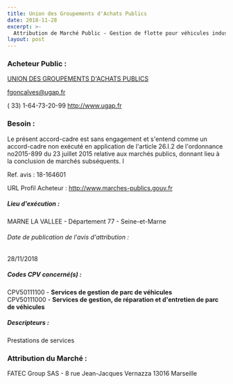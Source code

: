 ```yaml
---
title: Union des Groupements d'Achats Publics
date: 2018-11-28
excerpt: >-
  Attribution de Marché Public - Gestion de flotte pour véhicules industriels, engins industriels et équipements
layout: post
---
```


### Acheteur Public : 
<a href="/acheteur-34/siren-776056467"> UNION DES GROUPEMENTS D'ACHATS PUBLICS</a><br/>



fgoncalves@ugap.fr

( 33) 1-64-73-20-99
http://www.ugap.fr
### Besoin :

Le présent accord-cadre est sans engagement et s'entend comme un accord-cadre non exécuté en application de l'article 26.I.2 de l'ordonnance no2015-899 du 23 juillet 2015 relative aux marchés publics, donnant lieu à la conclusion de marchés subséquents. I

Ref. avis : 18-164601

URL Profil Acheteur : http://www.marches-publics.gouv.fr

##### Lieu d'exécution :

MARNE LA VALLEE - Département 77 - Seine-et-Marne

###### Date de publication de l'avis d'attribution : 
28/11/2018

##### Codes CPV concerné(s) :
CPV50111100 - **Services de gestion de parc de véhicules** <br/>
CPV50111000 - **Services de gestion, de réparation et d'entretien de parc de véhicules** <br/>

##### Descripteurs :
Prestations de services <br/>

### Attribution du Marché :
FATEC Group SAS - 8 rue Jean-Jacques Vernazza 13016 Marseille <br/>
